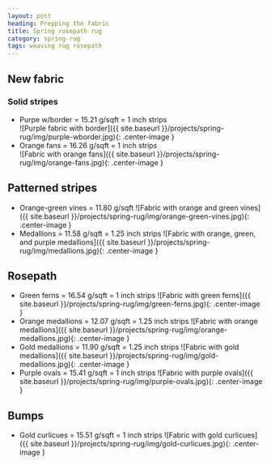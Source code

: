 ```yaml
---
layout: post
heading: Prepping the fabric
title: Spring rosepath rug
category: spring-rug
tags: weaving rug rosepath
---
```


## New fabric

### Solid stripes
* Purpe w/border = 15.21 g/sqft = 1 inch strips<br />
	![Purple fabric with border]({{ site.baseurl }}/projects/spring-rug/img/purple-wborder.jpg){: .center-image }<br />
* Orange fans = 16.26 g/sqft = 1 inch strips<br />
	![Fabric with orange fans]({{ site.baseurl }}/projects/spring-rug/img/orange-fans.jpg){: .center-image }<br />

## Patterned stripes
* Orange-green vines = 11.80 g/sqft
	![Fabric with orange and green vines]({{ site.baseurl }}/projects/spring-rug/img/orange-green-vines.jpg){: .center-image }<br />
* Medallions = 11.58 g/sqft = 1.25 inch strips
	![Fabric with orange, green, and purple medallions]({{ site.baseurl }}/projects/spring-rug/img/medallions.jpg){: .center-image }<br />

## Rosepath
* Green ferns = 16.54 g/sqft = 1 inch strips
	![Fabric with green ferns]({{ site.baseurl }}/projects/spring-rug/img/green-ferns.jpg){: .center-image }<br />
* Orange medallions = 12.07 g/sqft = 1.25 inch strips
	![Fabric with orange medallions]({{ site.baseurl }}/projects/spring-rug/img/orange-medallions.jpg){: .center-image }<br />
* Gold medallions = 11.90 g/sqft = 1.25 inch strips
	![Fabric with gold medallions]({{ site.baseurl }}/projects/spring-rug/img/gold-medallions.jpg){: .center-image }<br />
* Purple ovals = 15.41 g/sqft = 1 inch strips
	![Fabric with purple ovals]({{ site.baseurl }}/projects/spring-rug/img/purple-ovals.jpg){: .center-image }<br />

## Bumps
* Gold curlicues = 15.51 g/sqft = 1 inch strips
	![Fabric with gold curlicues]({{ site.baseurl }}/projects/spring-rug/img/gold-curlicues.jpg){: .center-image }<br />
